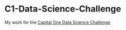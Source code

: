 # C1-Data-Science-Challenge

My work for the [Capital One Data Science Challenge](https://github.com/CapitalOneRecruiting/DS)
